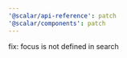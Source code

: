 ```yaml
---
'@scalar/api-reference': patch
'@scalar/components': patch
---
```


fix: focus is not defined in search
